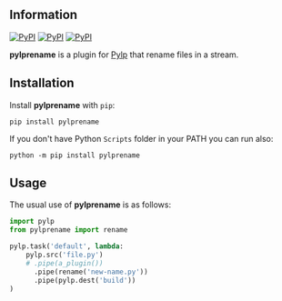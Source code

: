 ## Information

[![PyPI](https://img.shields.io/pypi/v/pylprename.svg)](https://pypi.org/project/pylp)
[![PyPI](https://img.shields.io/pypi/format/pylprename.svg)]()
[![PyPI](https://img.shields.io/pypi/pyversions/pylprename.svg)]()

**pylprename** is a plugin for [Pylp](https://github.com/pylp/pylp) that rename files in
a stream.


## Installation

Install **pylprename** with `pip`:

    pip install pylprename

If you don't have Python `Scripts` folder in your PATH you can run also:

    python -m pip install pylprename


## Usage

The usual use of **pylprename** is as follows:

```python
import pylp
from pylprename import rename

pylp.task('default', lambda:
    pylp.src('file.py')
    # .pipe(a_plugin())
      .pipe(rename('new-name.py'))
      .pipe(pylp.dest('build'))
)
```

